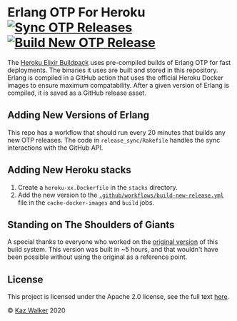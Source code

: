# Erlang OTP For Heroku [![Sync OTP Releases](https://github.com/elixir-buildpack/heroku-otp/workflows/Sync%20OTP%20Releases/badge.svg)](https://github.com/elixir-buildpack/heroku-otp/actions/workflows/release-sync.yml) [![Build New OTP Release](https://github.com/heroku-elixir/otp-builds/workflows/Build%20New%20OTP%20Release/badge.svg)](https://github.com/elixir-buildpack/heroku-otp/actions/workflows/build-new-release.yml)

The [Heroku Elixir Buildpack](http://github.com/elixir-buildpack/heroku-buildpack) uses
pre-compiled builds of Erlang OTP for fast deployments. The binaries it uses are
built and stored in this repository. Erlang is compiled in a GitHub action that
uses the official Heroku Docker images to ensure maximum compatability. After a
given version of Erlang is compiled, it is saved as a GitHub release asset.

## Adding New Versions of Erlang

This repo has a workflow that should run every 20 minutes that builds any new OTP releases.
The code in `release_sync/Rakefile` handles the sync interactions with the GitHub API.

## Adding New Heroku stacks

1. Create a `heroku-xx.Dockerfile` in the `stacks` directory.
2. Add the new version to the
   [`.github/workflows/build-new-release.yml`](.github/workflows/build-new-release.yml)
   file in the `cache-docker-images` and `build` jobs.

## Standing on The Shoulders of Giants

A special thanks to everyone who worked on the
[original version](https://github.com/HashNuke/heroku-buildpack-elixir-otp-builds)
of this build system. This version was built in ~5 hours, and that wouldn't have been
possible without using the original as a reference point.

## License

This project is licensed under the Apache 2.0 license, see the full text [here](LICENSE).

&copy; [Kaz Walker](https://github.com/KazW) 2020
